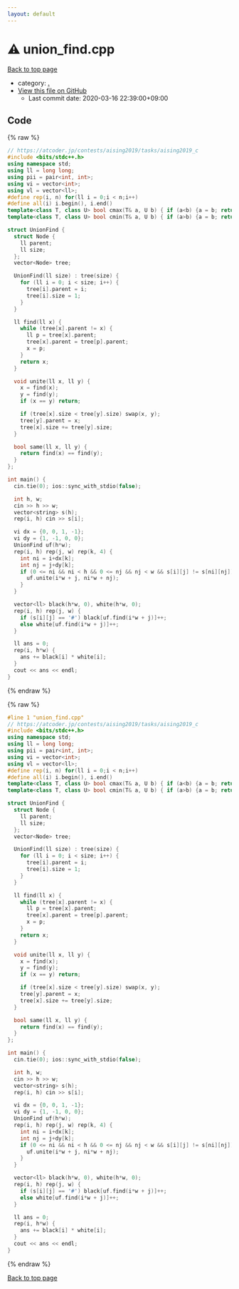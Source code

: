 ```yaml
---
layout: default
---
```


<!-- mathjax config similar to math.stackexchange -->
<script type="text/javascript" async
  src="https://cdnjs.cloudflare.com/ajax/libs/mathjax/2.7.5/MathJax.js?config=TeX-MML-AM_CHTML">
</script>
<script type="text/x-mathjax-config">
  MathJax.Hub.Config({
    TeX: { equationNumbers: { autoNumber: "AMS" }},
    tex2jax: {
      inlineMath: [ ['$','$'] ],
      processEscapes: true
    },
    "HTML-CSS": { matchFontHeight: false },
    displayAlign: "left",
    displayIndent: "2em"
  });
</script>

<script type="text/javascript" src="https://cdnjs.cloudflare.com/ajax/libs/jquery/3.4.1/jquery.min.js"></script>
<script src="https://cdn.jsdelivr.net/npm/jquery-balloon-js@1.1.2/jquery.balloon.min.js" integrity="sha256-ZEYs9VrgAeNuPvs15E39OsyOJaIkXEEt10fzxJ20+2I=" crossorigin="anonymous"></script>
<script type="text/javascript" src="../assets/js/copy-button.js"></script>
<link rel="stylesheet" href="../assets/css/copy-button.css" />


# :warning: union_find.cpp

<a href="../index.html">Back to top page</a>

* category: <a href="../index.html#5058f1af8388633f609cadb75a75dc9d">.</a>
* <a href="{{ site.github.repository_url }}/blob/master/union_find.cpp">View this file on GitHub</a>
    - Last commit date: 2020-03-16 22:39:00+09:00




## Code

<a id="unbundled"></a>
{% raw %}
```cpp
// https://atcoder.jp/contests/aising2019/tasks/aising2019_c
#include <bits/stdc++.h>
using namespace std;
using ll = long long;
using pii = pair<int, int>;
using vi = vector<int>;
using vl = vector<ll>;
#define rep(i, n) for(ll i = 0;i < n;i++)
#define all(i) i.begin(), i.end()
template<class T, class U> bool cmax(T& a, U b) { if (a<b) {a = b; return true;} else return false; }
template<class T, class U> bool cmin(T& a, U b) { if (a>b) {a = b; return true;} else return false; }

struct UnionFind {
  struct Node {
    ll parent;
    ll size;
  };
  vector<Node> tree;

  UnionFind(ll size) : tree(size) {
    for (ll i = 0; i < size; i++) {
      tree[i].parent = i;
      tree[i].size = 1;
    }
  }

  ll find(ll x) {
    while (tree[x].parent != x) {
      ll p = tree[x].parent;
      tree[x].parent = tree[p].parent;
      x = p;
    }
    return x;
  }

  void unite(ll x, ll y) {
    x = find(x);
    y = find(y);
    if (x == y) return;

    if (tree[x].size < tree[y].size) swap(x, y);
    tree[y].parent = x;
    tree[x].size += tree[y].size;
  }

  bool same(ll x, ll y) {
    return find(x) == find(y);
  }
};

int main() {
  cin.tie(0); ios::sync_with_stdio(false);

  int h, w;
  cin >> h >> w;
  vector<string> s(h);
  rep(i, h) cin >> s[i];

  vi dx = {0, 0, 1, -1};
  vi dy = {1, -1, 0, 0};
  UnionFind uf(h*w);
  rep(i, h) rep(j, w) rep(k, 4) {
    int ni = i+dx[k];
    int nj = j+dy[k];
    if (0 <= ni && ni < h && 0 <= nj && nj < w && s[i][j] != s[ni][nj]) {
      uf.unite(i*w + j, ni*w + nj);
    }
  }

  vector<ll> black(h*w, 0), white(h*w, 0);
  rep(i, h) rep(j, w) {
    if (s[i][j] == '#') black[uf.find(i*w + j)]++;
    else white[uf.find(i*w + j)]++;
  }

  ll ans = 0;
  rep(i, h*w) {
    ans += black[i] * white[i];
  }
  cout << ans << endl;
}

```
{% endraw %}

<a id="bundled"></a>
{% raw %}
```cpp
#line 1 "union_find.cpp"
// https://atcoder.jp/contests/aising2019/tasks/aising2019_c
#include <bits/stdc++.h>
using namespace std;
using ll = long long;
using pii = pair<int, int>;
using vi = vector<int>;
using vl = vector<ll>;
#define rep(i, n) for(ll i = 0;i < n;i++)
#define all(i) i.begin(), i.end()
template<class T, class U> bool cmax(T& a, U b) { if (a<b) {a = b; return true;} else return false; }
template<class T, class U> bool cmin(T& a, U b) { if (a>b) {a = b; return true;} else return false; }

struct UnionFind {
  struct Node {
    ll parent;
    ll size;
  };
  vector<Node> tree;

  UnionFind(ll size) : tree(size) {
    for (ll i = 0; i < size; i++) {
      tree[i].parent = i;
      tree[i].size = 1;
    }
  }

  ll find(ll x) {
    while (tree[x].parent != x) {
      ll p = tree[x].parent;
      tree[x].parent = tree[p].parent;
      x = p;
    }
    return x;
  }

  void unite(ll x, ll y) {
    x = find(x);
    y = find(y);
    if (x == y) return;

    if (tree[x].size < tree[y].size) swap(x, y);
    tree[y].parent = x;
    tree[x].size += tree[y].size;
  }

  bool same(ll x, ll y) {
    return find(x) == find(y);
  }
};

int main() {
  cin.tie(0); ios::sync_with_stdio(false);

  int h, w;
  cin >> h >> w;
  vector<string> s(h);
  rep(i, h) cin >> s[i];

  vi dx = {0, 0, 1, -1};
  vi dy = {1, -1, 0, 0};
  UnionFind uf(h*w);
  rep(i, h) rep(j, w) rep(k, 4) {
    int ni = i+dx[k];
    int nj = j+dy[k];
    if (0 <= ni && ni < h && 0 <= nj && nj < w && s[i][j] != s[ni][nj]) {
      uf.unite(i*w + j, ni*w + nj);
    }
  }

  vector<ll> black(h*w, 0), white(h*w, 0);
  rep(i, h) rep(j, w) {
    if (s[i][j] == '#') black[uf.find(i*w + j)]++;
    else white[uf.find(i*w + j)]++;
  }

  ll ans = 0;
  rep(i, h*w) {
    ans += black[i] * white[i];
  }
  cout << ans << endl;
}

```
{% endraw %}

<a href="../index.html">Back to top page</a>

